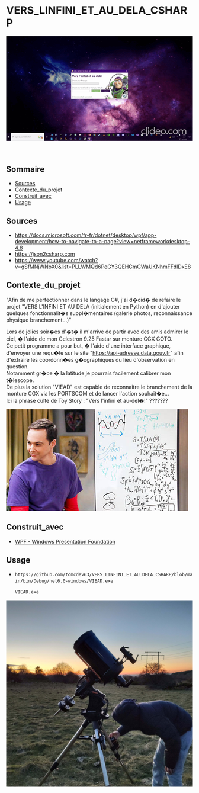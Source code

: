 # VERS_LINFINI_ET_AU_DELA_CSHARP

![Screenshot](https://github.com/tomcdev63/VERS_LINFINI_ET_AU_DELA_CSHARP/blob/main/data/result.gif?raw=true)

<!-- PROJECT LOGO -->
<br />
<p align="center">

<!-- SOMMAIRE -->
## Sommaire

* [Sources](#sources)
* [Contexte_du_projet](#contexte_du_projet)
* [Construit_avec](#Construit_avec)
* [Usage](#usage)
 
<!-- SOURCES -->
## Sources

* https://docs.microsoft.com/fr-fr/dotnet/desktop/wpf/app-development/how-to-navigate-to-a-page?view=netframeworkdesktop-4.8
* https://json2csharp.com
* https://www.youtube.com/watch?v=gSfMNjWNoX0&list=PLLWMQd6PeGY3QEHCmCWaUKNhmFFdIDxE8

<!-- CONTEXTE DU PROJET -->
## Contexte_du_projet 

"Afin de me perfectionner dans le langage C#, j'ai d�cid� de refaire le projet "VERS L'INFINI ET AU DELA (initialement en Python) en d'ajouter quelques fonctionnalit�s suppl�mentaires (galerie photos, reconnaissance physique branchement...)"  
  
Lors de jolies soir�es d'�t� il m'arrive de partir avec des amis admirer le ciel, � l'aide de mon Celestron 9.25 Fastar sur monture CGX GOTO.  
Ce petit programme a pour but, � l'aide d'une interface graphique, d'envoyer une requ�te sur le site "https://api-adresse.data.gouv.fr" afin d'extraire les coordonn�es g�ographiques du lieu d'observation en question.  
Notamment gr�ce � la latitude je pourrais facilement calibrer mon t�lescope.  
De plus la solution "VIEAD" est capable de reconnaitre le branchement de la monture CGX via les PORTSCOM et de lancer l'action souhait�e...  
Ici la phrase culte de Toy Story : "Vers l'infini et au-del�!" ???????

![Screenshot](https://github.com/tomcdev63/VERS_LINFINI_ET_AU_DELA/blob/main/windows/data/Capture.PNG?raw=true)

<!-- CONSTRUIT AVEC -->
## Construit_avec 

* [WPF - Windows Presentation Foundation](https://docs.microsoft.com/fr-fr/visualstudio/designers/getting-started-with-wpf?view=vs-2022)

    
<!-- USAGE -->
## Usage 
 
* ```https://github.com/tomcdev63/VERS_LINFINI_ET_AU_DELA_CSHARP/blob/main/bin/Debug/net6.0-windows/VIEAD.exe```

    ```sh
    VIEAD.exe
    ```

![Screenshot](https://github.com/tomcdev63/VERS_LINFINI_ET_AU_DELA_CSHARP/blob/main/data/3.jpg?raw=true)
